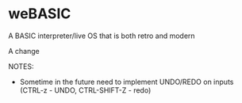 # weBASIC
A BASIC interpreter/live OS that is both retro and modern

A change

NOTES:
* Sometime in the future need to implement UNDO/REDO on inputs (CTRL-z - UNDO, CTRL-SHIFT-Z - redo)
